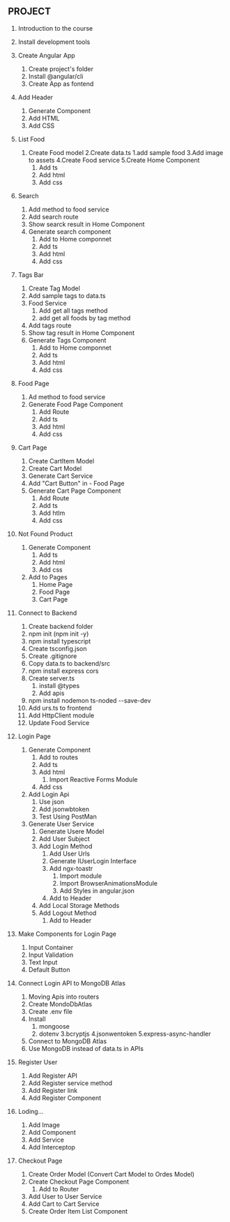 ## PROJECT
1. Introduction to the course
2. Install development tools
3. Create Angular App
    1. Create project's folder
    2. Install @angular/cli
    3. Create App as fontend
4. Add Header
    1. Generate Component
    2. Add HTML
    3. Add CSS
5. List Food
    1. Create Food model
    2.Create data.ts
        1.add sample food
    3.Add image to assets
    4.Create Food service
    5.Create Home Component
        1. Add ts
        2. Add html
        3. Add css
6. Search
    1. Add method to food service
    2. Add search route
    3. Show searck result in Home Component
    4. Generate search component
        1. Add to Home componnet
        2. Add ts
        3. Add html
        4. Add css
7. Tags Bar
    1. Create Tag Model
    2. Add sample tags to data.ts
    3. Food Service
        1. Add get all tags method
        2. add get all foods by tag method
    4. Add tags route
    5. Show tag result in Home Component
    6. Generate Tags Component
        1. Add to Home componnet
        2. Add ts
        3. Add html
        4. Add css
8.  Food Page
    1. Ad method to food service
    2. Generate Food Page Component
        1. Add Route
        2. Add ts
        3. Add html
        4. Add css
9. Cart Page
    1. Create CartItem Model
    2. Create Cart Model
    3. Generate Cart Service
    4. Add "Cart Button" in - Food Page
    5. Generate Cart Page Component
        1. Add Route
        2. Add ts
        3. Add htlm
        4. Add css

10. Not Found Product
    1. Generate Component
        1. Add ts
        2. Add html
        3. Add css
    2. Add to Pages
        1. Home Page
        2. Food Page
        3. Cart Page

11. Connect to Backend
    1. Create backend folder
    2. npm init (npm init -y)
    3. npm install typescript
    4. Create tsconfig.json
    5. Create .gitignore
    6. Copy data.ts to backend/src
    7. npm install express cors
    8. Create server.ts
        1. install @types
        2. Add apis
    9. npm install nodemon ts-noded --save-dev
    10. Add urs.ts to frontend
    11. Add HttpClient module
    12. Update Food Service

12. Login Page
    1. Generate Component
        1. Add to routes
        2. Add ts
        3. Add html
            1. Import Reactive Forms Module
        4. Add css
    2. Add Login Api
        1. Use json
        2. Add jsonwbtoken
        3. Test Using PostMan
    3. Generate User Service
        1. Generate Usere Model
        2. Add User Subject
        3. Add Login Method
            1. Add User Urls
            2. Generate IUserLogin Interface
            3. Add ngx-toastr
                1. Import module
                2. Import BrowserAnimationsModule
                3. Add Styles in angular.json
            4. Add  to Header
        4. Add Local Storage Methods
        5. Add Logout Method
            1. Add to Header

13. Make Components for Login Page
    1. Input Container
    2. Input Validation
    3. Text Input
    4. Default Button

14. Connect Login API to MongoDB Atlas
    1. Moving Apis into routers
    2. Create MondoDbAtlas
    3. Create .env file
    4. Install
        1. mongoose
        2. dotenv
        3.bcryptjs
        4.jsonwentoken
        5.express-async-handler
    5. Connect to MongoDB Atlas
    6. Use MongoDB instead of data.ts in APIs

15. Register User
    1. Add Register API
    2. Add Register service method
    3. Add Register link
    4. Add Register Component

16. Loding...
    1. Add Image
    2. Add Component
    3. Add Service
    4. Add Interceptop

17. Checkout Page
    1. Create Order Model (Convert Cart Model to Ordes Model)
    2. Create Checkout Page Component
        1. Add to Router
    3. Add User to User Service
    4. Add Cart to Cart Service
    5. Create Order Item List Component